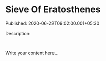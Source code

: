 # Sieve Of Eratosthenes

Published: 2020-06-22T09:02:00.001+05:30

Description: 
      <div dir="ltr" style="text-align: left;" trbidi="on">
      <div dir="ltr" style="text-align: left;" trbidi="on">
      <br /></div>
      <script
      src="https://gist.github.com/Svastikkka/0d79f3213863bd23facf6e101be34edd.js"></script></div>


Write your content here...
